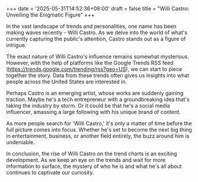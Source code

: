 +++
date = '2025-05-31T14:52:36+08:00'
draft = false
title = "Willi Castro: Unveiling the Enigmatic Figure"
+++

In the vast landscape of trends and personalities, one name has been making waves recently - Willi Castro. As we delve into the world of what's currently capturing the public's attention, Castro stands out as a figure of intrigue.

The exact nature of Willi Castro's influence remains somewhat mysterious. However, with the help of platforms like the Google Trends RSS feed (https://trends.google.com/trending/rss?geo=US), we can start to piece together the story. Data from these trends often gives us insights into what people across the United States are interested in.

Perhaps Castro is an emerging artist, whose works are suddenly gaining traction. Maybe he's a tech entrepreneur with a groundbreaking idea that's taking the industry by storm. Or it could be that he's a social media influencer, amassing a large following with his unique brand of content.

As more people search for 'Willi Castro,' it's only a matter of time before the full picture comes into focus. Whether he's set to become the next big thing in entertainment, business, or another field entirely, the buzz around him is undeniable.

In conclusion, the rise of Willi Castro on the trend charts is an exciting development. As we keep an eye on the trends and wait for more information to surface, the mystery of who he is and what he's all about continues to captivate our curiosity.